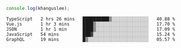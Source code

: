 ```js
console.log(khanguslee);
```

<!--START_SECTION:waka-->
```text
TypeScript   2 hrs 26 mins   ██████████▒░░░░░░░░░░░░░░   40.88 % 
Vue.js       1 hr 3 mins     ████▒░░░░░░░░░░░░░░░░░░░░   17.70 % 
JSON         1 hr 1 min      ████▒░░░░░░░░░░░░░░░░░░░░   17.09 % 
JavaScript   54 mins         ███▓░░░░░░░░░░░░░░░░░░░░░   15.24 % 
GraphQL      19 mins         █▒░░░░░░░░░░░░░░░░░░░░░░░   05.57 % 
```
<!--END_SECTION:waka-->

<!--
**khanguslee/khanguslee** is a ✨ _special_ ✨ repository because its `README.md` (this file) appears on your GitHub profile.

Here are some ideas to get you started:

- 🔭 I’m currently working on ...
- 🌱 I’m currently learning ...
- 👯 I’m looking to collaborate on ...
- 🤔 I’m looking for help with ...
- 💬 Ask me about ...
- 📫 How to reach me: ...
- 😄 Pronouns: ...
- ⚡ Fun fact: ...
-->
